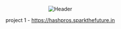 <div align="center">


![Header](https://capsule-render.vercel.app/api?type=waving&color=gradient&customColorList=24,30,45&height=200&section=header&text=Spark%20The%20Future&fontSize=65&animation=fadeIn&fontColor=FFFFFF&fontAlignY=35&desc=Innovate.%20Inspire.%20Impact.&descSize=25&descAlignY=55)


project 1 - https://hashpros.sparkthefuture.in </br>
